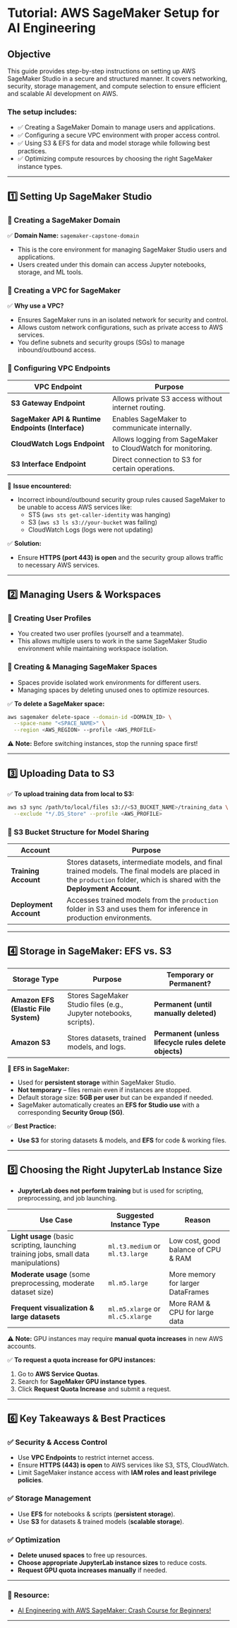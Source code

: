 # Tutorial: AWS SageMaker Setup for AI Engineering

## Objective
This guide provides step-by-step instructions on setting up AWS SageMaker Studio in a secure and structured manner. It covers networking, security, storage management, and compute selection to ensure efficient and scalable AI development on AWS.

### The setup includes:
- ✅ Creating a SageMaker Domain to manage users and applications.
- ✅ Configuring a secure VPC environment with proper access control.
- ✅ Using S3 & EFS for data and model storage while following best practices.
- ✅ Optimizing compute resources by choosing the right SageMaker instance types.

---

## 1️⃣ Setting Up SageMaker Studio

### 📌 Creating a SageMaker Domain
✅ **Domain Name:** `sagemaker-capstone-domain`
- This is the core environment for managing SageMaker Studio users and applications.
- Users created under this domain can access Jupyter notebooks, storage, and ML tools.

### 📌 Creating a VPC for SageMaker
✅ **Why use a VPC?**
- Ensures SageMaker runs in an isolated network for security and control.
- Allows custom network configurations, such as private access to AWS services.
- You define subnets and security groups (SGs) to manage inbound/outbound access.

### 📌 Configuring VPC Endpoints
| VPC Endpoint               | Purpose                                        |
|---------------------------|------------------------------------------------|
| **S3 Gateway Endpoint**    | Allows private S3 access without internet routing. |
| **SageMaker API & Runtime Endpoints (Interface)** | Enables SageMaker to communicate internally. |
| **CloudWatch Logs Endpoint** | Allows logging from SageMaker to CloudWatch for monitoring. |
| **S3 Interface Endpoint** | Direct connection to S3 for certain operations. |

🔹 **Issue encountered:**
- Incorrect inbound/outbound security group rules caused SageMaker to be unable to access AWS services like:
  - STS (`aws sts get-caller-identity` was hanging)
  - S3 (`aws s3 ls s3://your-bucket` was failing)
  - CloudWatch Logs (logs were not updating)

✅ **Solution:**
- Ensure **HTTPS (port 443) is open** and the security group allows traffic to necessary AWS services.

---

## 2️⃣ Managing Users & Workspaces

### 📌 Creating User Profiles
- You created two user profiles (yourself and a teammate).
- This allows multiple users to work in the same SageMaker Studio environment while maintaining workspace isolation.

### 📌 Creating & Managing SageMaker Spaces
- Spaces provide isolated work environments for different users.
- Managing spaces by deleting unused ones to optimize resources.

✅ **To delete a SageMaker space:**
```bash
aws sagemaker delete-space --domain-id <DOMAIN_ID> \
  --space-name "<SPACE_NAME>" \
  --region <AWS_REGION> --profile <AWS_PROFILE>
```
⚠ **Note:** Before switching instances, stop the running space first!

---

## 3️⃣ Uploading Data to S3

✅ **To upload training data from local to S3:**
```bash
aws s3 sync /path/to/local/files s3://<S3_BUCKET_NAME>/training_data \
  --exclude "*/.DS_Store" --profile <AWS_PROFILE>
```

### 📌 S3 Bucket Structure for Model Sharing
| **Account**          | **Purpose** |
|----------------------|------------|
| **Training Account** | Stores datasets, intermediate models, and final trained models. The final models are placed in the `production` folder, which is shared with the **Deployment Account**. |
| **Deployment Account** | Accesses trained models from the `production` folder in S3 and uses them for inference in production environments. |


---

## 4️⃣ Storage in SageMaker: EFS vs. S3

| Storage Type | Purpose | Temporary or Permanent? |
|-------------|---------|------------------------|
| **Amazon EFS (Elastic File System)** | Stores SageMaker Studio files (e.g., Jupyter notebooks, scripts). | **Permanent (until manually deleted)** |
| **Amazon S3** | Stores datasets, trained models, and logs. | **Permanent (unless lifecycle rules delete objects)** |

🔹 **EFS in SageMaker:**
- Used for **persistent storage** within SageMaker Studio.
- **Not temporary** – files remain even if instances are stopped.
- Default storage size: **5GB per user** but can be expanded if needed.
- SageMaker automatically creates an **EFS for Studio use** with a corresponding **Security Group (SG)**.

✅ **Best Practice:**
- **Use S3** for storing datasets & models, and **EFS** for code & working files.

---

## 5️⃣ Choosing the Right JupyterLab Instance Size

- **JupyterLab does not perform training** but is used for scripting, preprocessing, and job launching.

| Use Case | Suggested Instance Type | Reason |
|---------|-----------------|--------|
| **Light usage** (basic scripting, launching training jobs, small data manipulations) | `ml.t3.medium` or `ml.t3.large` | Low cost, good balance of CPU & RAM |
| **Moderate usage** (some preprocessing, moderate dataset size) | `ml.m5.large` | More memory for larger DataFrames |
| **Frequent visualization & large datasets** | `ml.m5.xlarge` or `ml.c5.xlarge` | More RAM & CPU for large data |

⚠ **Note:** GPU instances may require **manual quota increases** in new AWS accounts.

✅ **To request a quota increase for GPU instances:**
1. Go to **AWS Service Quotas**.
2. Search for **SageMaker GPU instance types**.
3. Click **Request Quota Increase** and submit a request.

---

## 6️⃣ Key Takeaways & Best Practices

### ✅ **Security & Access Control**
- Use **VPC Endpoints** to restrict internet access.
- Ensure **HTTPS (443) is open** to AWS services like S3, STS, CloudWatch.
- Limit SageMaker instance access with **IAM roles and least privilege policies**.

### ✅ **Storage Management**
- Use **EFS** for notebooks & scripts (**persistent storage**).
- Use **S3** for datasets & trained models (**scalable storage**).

### ✅ **Optimization**
- **Delete unused spaces** to free up resources.
- **Choose appropriate JupyterLab instance sizes** to reduce costs.
- **Request GPU quota increases manually** if needed.

---


### 🔗 **Resource:**
- [AI Engineering with AWS SageMaker: Crash Course for Beginners!](https://aws.amazon.com/sagemaker/)

---

